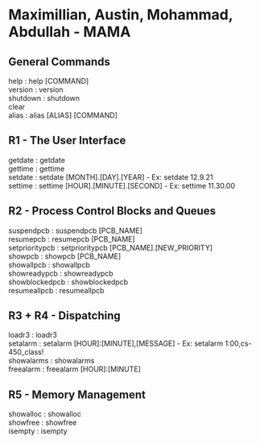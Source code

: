 # Maximillian, Austin, Mohammad, Abdullah - MAMA

## General Commands
help : help [COMMAND] <br>
version : version <br>
shutdown : shutdown <br>
clear <br>
alias : alias [ALIAS] [COMMAND] <br>

## R1 - The User Interface
getdate : getdate <br>
gettime : gettime <br>
setdate : setdate [MONTH].[DAY].[YEAR] - Ex: setdate 12.9.21 <br>
settime : settime [HOUR].[MINUTE].[SECOND] - Ex: settime 11.30.00 <br>

## R2 - Process Control Blocks and Queues
suspendpcb : suspendpcb [PCB_NAME] <br>
resumepcb : resumepcb [PCB_NAME] <br>
setprioritypcb : setprioritypcb [PCB_NAME].[NEW_PRIORITY] <br>
showpcb : showpcb [PCB_NAME] <br>
showallpcb : showallpcb <br>
showreadypcb : showreadypcb <br>
showblockedpcb : showblockedpcb <br>
resumeallpcb : resumeallpcb <br>

## R3 + R4 - Dispatching
loadr3 : loadr3 <br>
setalarm : setalarm [HOUR]:[MINUTE],[MESSAGE] - Ex: setalarm 1:00,cs-450_class! <br>
showalarms : showalarms <br>
freealarm : freealarm [HOUR]:[MINUTE] <br>

## R5 - Memory Management
showalloc : showalloc <br>
showfree : showfree <br>
isempty : isempty <br>
